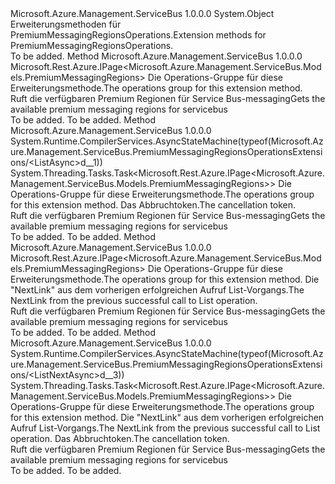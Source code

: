 <Type Name="PremiumMessagingRegionsOperationsExtensions" FullName="Microsoft.Azure.Management.ServiceBus.PremiumMessagingRegionsOperationsExtensions">
  <TypeSignature Language="C#" Value="public static class PremiumMessagingRegionsOperationsExtensions" />
  <TypeSignature Language="ILAsm" Value=".class public auto ansi abstract sealed beforefieldinit PremiumMessagingRegionsOperationsExtensions extends System.Object" />
  <TypeSignature Language="DocId" Value="T:Microsoft.Azure.Management.ServiceBus.PremiumMessagingRegionsOperationsExtensions" />
  <TypeSignature Language="VB.NET" Value="Public Module PremiumMessagingRegionsOperationsExtensions" />
  <TypeSignature Language="F#" Value="type PremiumMessagingRegionsOperationsExtensions = class" />
  <AssemblyInfo>
    <AssemblyName>Microsoft.Azure.Management.ServiceBus</AssemblyName>
    <AssemblyVersion>1.0.0.0</AssemblyVersion>
  </AssemblyInfo>
  <Base>
    <BaseTypeName>System.Object</BaseTypeName>
  </Base>
  <Interfaces />
  <Docs>
    <summary>
            <span data-ttu-id="e1a82-101">Erweiterungsmethoden für PremiumMessagingRegionsOperations.</span><span class="sxs-lookup"><span data-stu-id="e1a82-101">Extension methods for PremiumMessagingRegionsOperations.</span></span>
            </summary>
    <remarks>To be added.</remarks>
  </Docs>
  <Members>
    <Member MemberName="List">
      <MemberSignature Language="C#" Value="public static Microsoft.Rest.Azure.IPage&lt;Microsoft.Azure.Management.ServiceBus.Models.PremiumMessagingRegions&gt; List (this Microsoft.Azure.Management.ServiceBus.IPremiumMessagingRegionsOperations operations);" />
      <MemberSignature Language="ILAsm" Value=".method public static hidebysig class Microsoft.Rest.Azure.IPage`1&lt;class Microsoft.Azure.Management.ServiceBus.Models.PremiumMessagingRegions&gt; List(class Microsoft.Azure.Management.ServiceBus.IPremiumMessagingRegionsOperations operations) cil managed" />
      <MemberSignature Language="DocId" Value="M:Microsoft.Azure.Management.ServiceBus.PremiumMessagingRegionsOperationsExtensions.List(Microsoft.Azure.Management.ServiceBus.IPremiumMessagingRegionsOperations)" />
      <MemberSignature Language="VB.NET" Value="&lt;Extension()&gt;&#xA;Public Function List (operations As IPremiumMessagingRegionsOperations) As IPage(Of PremiumMessagingRegions)" />
      <MemberSignature Language="F#" Value="static member List : Microsoft.Azure.Management.ServiceBus.IPremiumMessagingRegionsOperations -&gt; Microsoft.Rest.Azure.IPage&lt;Microsoft.Azure.Management.ServiceBus.Models.PremiumMessagingRegions&gt;" Usage="Microsoft.Azure.Management.ServiceBus.PremiumMessagingRegionsOperationsExtensions.List operations" />
      <MemberType>Method</MemberType>
      <AssemblyInfo>
        <AssemblyName>Microsoft.Azure.Management.ServiceBus</AssemblyName>
        <AssemblyVersion>1.0.0.0</AssemblyVersion>
      </AssemblyInfo>
      <ReturnValue>
        <ReturnType>Microsoft.Rest.Azure.IPage&lt;Microsoft.Azure.Management.ServiceBus.Models.PremiumMessagingRegions&gt;</ReturnType>
      </ReturnValue>
      <Parameters>
        <Parameter Name="operations" Type="Microsoft.Azure.Management.ServiceBus.IPremiumMessagingRegionsOperations" RefType="this" />
      </Parameters>
      <Docs>
        <param name="operations">
            <span data-ttu-id="e1a82-102">Die Operations-Gruppe für diese Erweiterungsmethode.</span><span class="sxs-lookup"><span data-stu-id="e1a82-102">The operations group for this extension method.</span></span>
            </param>
        <summary>
            <span data-ttu-id="e1a82-103">Ruft die verfügbaren Premium Regionen für Service Bus-messaging</span><span class="sxs-lookup"><span data-stu-id="e1a82-103">Gets the available premium messaging regions for servicebus</span></span>
            </summary>
        <returns>To be added.</returns>
        <remarks>To be added.</remarks>
      </Docs>
    </Member>
    <Member MemberName="ListAsync">
      <MemberSignature Language="C#" Value="public static System.Threading.Tasks.Task&lt;Microsoft.Rest.Azure.IPage&lt;Microsoft.Azure.Management.ServiceBus.Models.PremiumMessagingRegions&gt;&gt; ListAsync (this Microsoft.Azure.Management.ServiceBus.IPremiumMessagingRegionsOperations operations, System.Threading.CancellationToken cancellationToken = null);" />
      <MemberSignature Language="ILAsm" Value=".method public static hidebysig class System.Threading.Tasks.Task`1&lt;class Microsoft.Rest.Azure.IPage`1&lt;class Microsoft.Azure.Management.ServiceBus.Models.PremiumMessagingRegions&gt;&gt; ListAsync(class Microsoft.Azure.Management.ServiceBus.IPremiumMessagingRegionsOperations operations, valuetype System.Threading.CancellationToken cancellationToken) cil managed" />
      <MemberSignature Language="DocId" Value="M:Microsoft.Azure.Management.ServiceBus.PremiumMessagingRegionsOperationsExtensions.ListAsync(Microsoft.Azure.Management.ServiceBus.IPremiumMessagingRegionsOperations,System.Threading.CancellationToken)" />
      <MemberSignature Language="F#" Value="static member ListAsync : Microsoft.Azure.Management.ServiceBus.IPremiumMessagingRegionsOperations * System.Threading.CancellationToken -&gt; System.Threading.Tasks.Task&lt;Microsoft.Rest.Azure.IPage&lt;Microsoft.Azure.Management.ServiceBus.Models.PremiumMessagingRegions&gt;&gt;" Usage="Microsoft.Azure.Management.ServiceBus.PremiumMessagingRegionsOperationsExtensions.ListAsync (operations, cancellationToken)" />
      <MemberType>Method</MemberType>
      <AssemblyInfo>
        <AssemblyName>Microsoft.Azure.Management.ServiceBus</AssemblyName>
        <AssemblyVersion>1.0.0.0</AssemblyVersion>
      </AssemblyInfo>
      <Attributes>
        <Attribute>
          <AttributeName>System.Runtime.CompilerServices.AsyncStateMachine(typeof(Microsoft.Azure.Management.ServiceBus.PremiumMessagingRegionsOperationsExtensions/&lt;ListAsync&gt;d__1))</AttributeName>
        </Attribute>
      </Attributes>
      <ReturnValue>
        <ReturnType>System.Threading.Tasks.Task&lt;Microsoft.Rest.Azure.IPage&lt;Microsoft.Azure.Management.ServiceBus.Models.PremiumMessagingRegions&gt;&gt;</ReturnType>
      </ReturnValue>
      <Parameters>
        <Parameter Name="operations" Type="Microsoft.Azure.Management.ServiceBus.IPremiumMessagingRegionsOperations" RefType="this" />
        <Parameter Name="cancellationToken" Type="System.Threading.CancellationToken" />
      </Parameters>
      <Docs>
        <param name="operations">
            <span data-ttu-id="e1a82-104">Die Operations-Gruppe für diese Erweiterungsmethode.</span><span class="sxs-lookup"><span data-stu-id="e1a82-104">The operations group for this extension method.</span></span>
            </param>
        <param name="cancellationToken">
            <span data-ttu-id="e1a82-105">Das Abbruchtoken.</span><span class="sxs-lookup"><span data-stu-id="e1a82-105">The cancellation token.</span></span>
            </param>
        <summary>
            <span data-ttu-id="e1a82-106">Ruft die verfügbaren Premium Regionen für Service Bus-messaging</span><span class="sxs-lookup"><span data-stu-id="e1a82-106">Gets the available premium messaging regions for servicebus</span></span>
            </summary>
        <returns>To be added.</returns>
        <remarks>To be added.</remarks>
      </Docs>
    </Member>
    <Member MemberName="ListNext">
      <MemberSignature Language="C#" Value="public static Microsoft.Rest.Azure.IPage&lt;Microsoft.Azure.Management.ServiceBus.Models.PremiumMessagingRegions&gt; ListNext (this Microsoft.Azure.Management.ServiceBus.IPremiumMessagingRegionsOperations operations, string nextPageLink);" />
      <MemberSignature Language="ILAsm" Value=".method public static hidebysig class Microsoft.Rest.Azure.IPage`1&lt;class Microsoft.Azure.Management.ServiceBus.Models.PremiumMessagingRegions&gt; ListNext(class Microsoft.Azure.Management.ServiceBus.IPremiumMessagingRegionsOperations operations, string nextPageLink) cil managed" />
      <MemberSignature Language="DocId" Value="M:Microsoft.Azure.Management.ServiceBus.PremiumMessagingRegionsOperationsExtensions.ListNext(Microsoft.Azure.Management.ServiceBus.IPremiumMessagingRegionsOperations,System.String)" />
      <MemberSignature Language="VB.NET" Value="&lt;Extension()&gt;&#xA;Public Function ListNext (operations As IPremiumMessagingRegionsOperations, nextPageLink As String) As IPage(Of PremiumMessagingRegions)" />
      <MemberSignature Language="F#" Value="static member ListNext : Microsoft.Azure.Management.ServiceBus.IPremiumMessagingRegionsOperations * string -&gt; Microsoft.Rest.Azure.IPage&lt;Microsoft.Azure.Management.ServiceBus.Models.PremiumMessagingRegions&gt;" Usage="Microsoft.Azure.Management.ServiceBus.PremiumMessagingRegionsOperationsExtensions.ListNext (operations, nextPageLink)" />
      <MemberType>Method</MemberType>
      <AssemblyInfo>
        <AssemblyName>Microsoft.Azure.Management.ServiceBus</AssemblyName>
        <AssemblyVersion>1.0.0.0</AssemblyVersion>
      </AssemblyInfo>
      <ReturnValue>
        <ReturnType>Microsoft.Rest.Azure.IPage&lt;Microsoft.Azure.Management.ServiceBus.Models.PremiumMessagingRegions&gt;</ReturnType>
      </ReturnValue>
      <Parameters>
        <Parameter Name="operations" Type="Microsoft.Azure.Management.ServiceBus.IPremiumMessagingRegionsOperations" RefType="this" />
        <Parameter Name="nextPageLink" Type="System.String" />
      </Parameters>
      <Docs>
        <param name="operations">
            <span data-ttu-id="e1a82-107">Die Operations-Gruppe für diese Erweiterungsmethode.</span><span class="sxs-lookup"><span data-stu-id="e1a82-107">The operations group for this extension method.</span></span>
            </param>
        <param name="nextPageLink">
            <span data-ttu-id="e1a82-108">Die "NextLink" aus dem vorherigen erfolgreichen Aufruf List-Vorgangs.</span><span class="sxs-lookup"><span data-stu-id="e1a82-108">The NextLink from the previous successful call to List operation.</span></span>
            </param>
        <summary>
            <span data-ttu-id="e1a82-109">Ruft die verfügbaren Premium Regionen für Service Bus-messaging</span><span class="sxs-lookup"><span data-stu-id="e1a82-109">Gets the available premium messaging regions for servicebus</span></span>
            </summary>
        <returns>To be added.</returns>
        <remarks>To be added.</remarks>
      </Docs>
    </Member>
    <Member MemberName="ListNextAsync">
      <MemberSignature Language="C#" Value="public static System.Threading.Tasks.Task&lt;Microsoft.Rest.Azure.IPage&lt;Microsoft.Azure.Management.ServiceBus.Models.PremiumMessagingRegions&gt;&gt; ListNextAsync (this Microsoft.Azure.Management.ServiceBus.IPremiumMessagingRegionsOperations operations, string nextPageLink, System.Threading.CancellationToken cancellationToken = null);" />
      <MemberSignature Language="ILAsm" Value=".method public static hidebysig class System.Threading.Tasks.Task`1&lt;class Microsoft.Rest.Azure.IPage`1&lt;class Microsoft.Azure.Management.ServiceBus.Models.PremiumMessagingRegions&gt;&gt; ListNextAsync(class Microsoft.Azure.Management.ServiceBus.IPremiumMessagingRegionsOperations operations, string nextPageLink, valuetype System.Threading.CancellationToken cancellationToken) cil managed" />
      <MemberSignature Language="DocId" Value="M:Microsoft.Azure.Management.ServiceBus.PremiumMessagingRegionsOperationsExtensions.ListNextAsync(Microsoft.Azure.Management.ServiceBus.IPremiumMessagingRegionsOperations,System.String,System.Threading.CancellationToken)" />
      <MemberSignature Language="F#" Value="static member ListNextAsync : Microsoft.Azure.Management.ServiceBus.IPremiumMessagingRegionsOperations * string * System.Threading.CancellationToken -&gt; System.Threading.Tasks.Task&lt;Microsoft.Rest.Azure.IPage&lt;Microsoft.Azure.Management.ServiceBus.Models.PremiumMessagingRegions&gt;&gt;" Usage="Microsoft.Azure.Management.ServiceBus.PremiumMessagingRegionsOperationsExtensions.ListNextAsync (operations, nextPageLink, cancellationToken)" />
      <MemberType>Method</MemberType>
      <AssemblyInfo>
        <AssemblyName>Microsoft.Azure.Management.ServiceBus</AssemblyName>
        <AssemblyVersion>1.0.0.0</AssemblyVersion>
      </AssemblyInfo>
      <Attributes>
        <Attribute>
          <AttributeName>System.Runtime.CompilerServices.AsyncStateMachine(typeof(Microsoft.Azure.Management.ServiceBus.PremiumMessagingRegionsOperationsExtensions/&lt;ListNextAsync&gt;d__3))</AttributeName>
        </Attribute>
      </Attributes>
      <ReturnValue>
        <ReturnType>System.Threading.Tasks.Task&lt;Microsoft.Rest.Azure.IPage&lt;Microsoft.Azure.Management.ServiceBus.Models.PremiumMessagingRegions&gt;&gt;</ReturnType>
      </ReturnValue>
      <Parameters>
        <Parameter Name="operations" Type="Microsoft.Azure.Management.ServiceBus.IPremiumMessagingRegionsOperations" RefType="this" />
        <Parameter Name="nextPageLink" Type="System.String" />
        <Parameter Name="cancellationToken" Type="System.Threading.CancellationToken" />
      </Parameters>
      <Docs>
        <param name="operations">
            <span data-ttu-id="e1a82-110">Die Operations-Gruppe für diese Erweiterungsmethode.</span><span class="sxs-lookup"><span data-stu-id="e1a82-110">The operations group for this extension method.</span></span>
            </param>
        <param name="nextPageLink">
            <span data-ttu-id="e1a82-111">Die "NextLink" aus dem vorherigen erfolgreichen Aufruf List-Vorgangs.</span><span class="sxs-lookup"><span data-stu-id="e1a82-111">The NextLink from the previous successful call to List operation.</span></span>
            </param>
        <param name="cancellationToken">
            <span data-ttu-id="e1a82-112">Das Abbruchtoken.</span><span class="sxs-lookup"><span data-stu-id="e1a82-112">The cancellation token.</span></span>
            </param>
        <summary>
            <span data-ttu-id="e1a82-113">Ruft die verfügbaren Premium Regionen für Service Bus-messaging</span><span class="sxs-lookup"><span data-stu-id="e1a82-113">Gets the available premium messaging regions for servicebus</span></span>
            </summary>
        <returns>To be added.</returns>
        <remarks>To be added.</remarks>
      </Docs>
    </Member>
  </Members>
</Type>